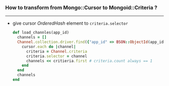 ### How to transform from Mongo::Cursor to Mongoid::Criteria ?
- - -

* give cursor *OrderedHash* element to `criteria.selector` 

    ```ruby
    def load_channles(app_id)
      channels = []
      Channel.collection.driver.find({"app_id" => BSON::ObjectId(app_id)}, {:timeout => false}) do |cursor|
        cursor.each do |channel|
          criteria = Channel.criteria
          criteria.selector = channel
          channels << critieria.first # criteria.count always == 1
        end
      end
      channels
    end
    ```
